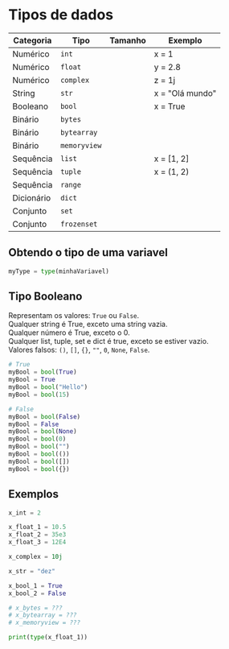 # Tipos de dados

| Categoria | Tipo              | Tamanho   | Exemplo |
| ---       | ---               | ---       | ---     |
| Numérico  | ```int```         |           | x = 1   |
| Numérico  | ```float```       |           | y = 2.8 |
| Numérico  | ```complex```     |           | z = 1j  |
| String    | ```str```         |           | x = "Olá mundo" |
| Booleano  | ```bool```        |           | x = True |
| Binário   | ```bytes```       |           |         |
| Binário   | ```bytearray```   |           |         |
| Binário   | ```memoryview```  |           |         |
| Sequência | ```list```        |           | x = [1, 2] |
| Sequência | ```tuple```       |           | x = (1, 2) |
| Sequência | ```range```       |           |         |
| Dicionário| ```dict```        |           |         |
| Conjunto  | ```set```         |           |         |
| Conjunto  | ```frozenset```   |           |         |


## Obtendo o tipo de uma variavel

~~~python
myType = type(minhaVariavel)
~~~

## Tipo Booleano

Representam os valores: ```True``` ou ```False```.   
Qualquer string é True, exceto uma string vazia.   
Qualquer número é True, exceto o 0.   
Qualquer list, tuple, set e dict é true, exceto se estiver vazio.   
Valores falsos: ```()```, ```[]```, ```{}```, ```""```, ```0```, ```None```, ```False```.   

~~~python
# True
myBool = bool(True)
myBool = True
myBool = bool("Hello")
myBool = bool(15)

# False
myBool = bool(False) 
myBool = False
myBool = bool(None)
myBool = bool(0)
myBool = bool("")
myBool = bool(())
myBool = bool([])
myBool = bool({}) 
~~~

## Exemplos

~~~python
x_int = 2

x_float_1 = 10.5
x_float_2 = 35e3
x_float_3 = 12E4

x_complex = 10j

x_str = "dez"

x_bool_1 = True
x_bool_2 = False

# x_bytes = ???
# x_bytearray = ???
# x_memoryview = ???

print(type(x_float_1))
~~~